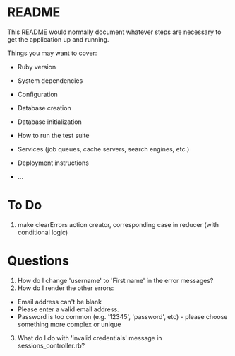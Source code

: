 # README

This README would normally document whatever steps are necessary to get the
application up and running.

Things you may want to cover:

* Ruby version

* System dependencies

* Configuration

* Database creation

* Database initialization

* How to run the test suite

* Services (job queues, cache servers, search engines, etc.)

* Deployment instructions

* ...

# To Do
1. make clearErrors action creator, corresponding case in reducer (with conditional logic)

# Questions
1. How do I change 'username' to 'First name' in the error messages?
2. How do I render the other errors:
  - Email address can't be blank
  - Please enter a valid email address.
  - Password is too common (e.g. '12345', 'password', etc) - please choose something more complex or unique
3. What do I do with 'invalid credentials' message in sessions_controller.rb?
